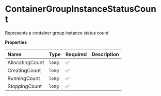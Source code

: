 # ContainerGroupInstanceStatusCount

Represents a container group instance status count

**Properties**

| Name            | Type   | Required | Description |
| :-------------- | :----- | :------- | :---------- |
| AllocatingCount | `long` | ✅       |             |
| CreatingCount   | `long` | ✅       |             |
| RunningCount    | `long` | ✅       |             |
| StoppingCount   | `long` | ✅       |             |
